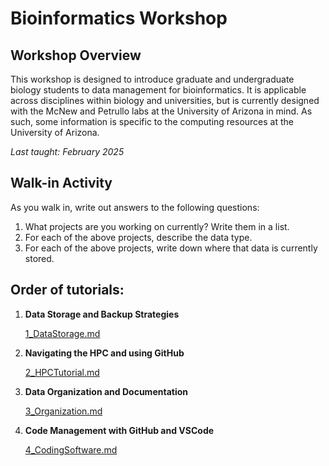 # Bioinformatics Workshop

## Workshop Overview

This workshop is designed to introduce graduate and undergraduate biology students to data management for bioinformatics. It is applicable across disciplines within biology and universities, but is currently designed with the McNew and Petrullo labs at the University of Arizona in mind. As such, some information is specific to the computing resources at the University of Arizona.

_Last taught: February 2025_

## Walk-in Activity

As you walk in, write out answers to the following questions:

1.	What projects are you working on currently? Write them in a list.
2.	For each of the above projects, describe the data type. 
3.	For each of the above projects, write down where that data is currently stored.


## Order of tutorials:

1. **Data Storage and Backup Strategies**

   [1_DataStorage.md](https://github.com/dannyjackson/BioinformaticsWorkshop/blob/main/1_DataStorage.md)

2. **Navigating the HPC and using GitHub**

   [2_HPCTutorial.md](https://github.com/dannyjackson/BioinformaticsWorkshop/blob/main/2_HPCTutorial.md)

3. **Data Organization and Documentation**

    [3_Organization.md](https://github.com/dannyjackson/BioinformaticsWorkshop/blob/main/3_Organization.md)

4. **Code Management with GitHub and VSCode**

    [4_CodingSoftware.md](https://github.com/dannyjackson/BioinformaticsWorkshop/blob/main/4_CodingSoftware.md)
